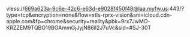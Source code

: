 
vless://669a623a-9c6e-42c6-e63d-e9028f450f48@laa.myfw.us:443/?type=tcp&encryption=none&flow=xtls-rprx-vision&sni=icloud.cdn-apple.com&fp=chrome&security=reality&pbk=9rx7JwMO-KRZZEM9TQBO19BOAmmGjJyjN86ll2J7uVc&sid=#SJ-30T

